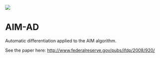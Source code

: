 ![](https://travis-ci.org/houtanb/aimad.svg?branch=master)

AIM-AD
=====

Automatic differentiation applied to the AIM algorithm.

See the paper here: http://www.federalreserve.gov/pubs/ifdp/2008/920/
